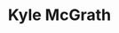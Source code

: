 ---
title: "Kyle McGrath"
mypid: "657681"
contents: "/content/math/trigonometry/contents.html"
info: "/content/sports/pitchCharts/info.html"
pitches: "/content/sports/pitchCharts/pitches.html"
atbat: "/content/sports/pitchCharts/atbat.html"
type: "sports"
layout: "pitch-charts"
innings: [{"game": "SDN201803290", "name": "8", "batters": [{"inning": "8", "bid": "543768", "name": "Travis Shaw", "result": "Strikeout", "pitch": [{"ptype": 4, "swing": 0, "strike": 0, "xcoord": 74, "ycoord": 77, "velocity": "75.5", "pfx": "5.7", "pfz": "11.1"}, {"ptype": 4, "swing": 1, "strike": 1, "xcoord": 57, "ycoord": 68, "velocity": "76.3", "pfx": "7.0", "pfz": "9.9"}, {"ptype": 1, "swing": 0, "strike": 1, "xcoord": 42, "ycoord": 76, "velocity": "86.9", "pfx": "2.7", "pfz": "11.8"}, {"ptype": 4, "swing": 1, "strike": 1, "xcoord": 42, "ycoord": 72, "velocity": "77.0", "pfx": "6.3", "pfz": "11.4"}, {"ptype": 1, "swing": 0, "strike": 1, "xcoord": 11, "ycoord": 41, "velocity": "87.6", "pfx": "0.3", "pfz": "11.5"}, {"ptype": 0, "swing": 0, "strike": 0, "xcoord": 0, "ycoord": 0, "velocity": 0, "pfx": 0, "pfz": 0}, {"ptype": 0, "swing": 0, "strike": 0, "xcoord": 0, "ycoord": 0, "velocity": 0, "pfx": 0, "pfz": 0}, {"ptype": 0, "swing": 0, "strike": 0, "xcoord": 0, "ycoord": 0, "velocity": 0, "pfx": 0, "pfz": 0}, {"ptype": 0, "swing": 0, "strike": 0, "xcoord": 0, "ycoord": 0, "velocity": 0, "pfx": 0, "pfz": 0}, {"ptype": 0, "swing": 0, "strike": 0, "xcoord": 0, "ycoord": 0, "velocity": 0, "pfx": 0, "pfz": 0}], "runners": "3", "outs": "2"}]}, {"game": "SDN201804020", "name": "9", "batters": [{"inning": "9", "bid": "453568", "name": "Charlie Blackmon", "result": "Homerun", "pitch": [{"ptype": 1, "swing": 0, "strike": 0, "xcoord": 0, "ycoord": 79, "velocity": "85.3", "pfx": "-0.2", "pfz": "11.5"}, {"ptype": 1, "swing": 1, "strike": 1, "xcoord": 38, "ycoord": 64, "velocity": "85.0", "pfx": "-0.3", "pfz": "11.2"}, {"ptype": 1, "swing": 1, "strike": 1, "xcoord": 58, "ycoord": 30, "velocity": "85.2", "pfx": "1.4", "pfz": "11.3"}, {"ptype": 1, "swing": 1, "strike": 1, "xcoord": 24, "ycoord": 10, "velocity": "86.1", "pfx": "2.0", "pfz": "12.0"}, {"ptype": 4, "swing": 1, "strike": 1, "xcoord": 67, "ycoord": 59, "velocity": "76.3", "pfx": "5.4", "pfz": "11.8"}, {"ptype": 1, "swing": 1, "strike": 1, "xcoord": 30, "ycoord": 24, "velocity": "86.3", "pfx": "1.6", "pfz": "11.0"}, {"ptype": 0, "swing": 0, "strike": 0, "xcoord": 0, "ycoord": 0, "velocity": 0, "pfx": 0, "pfz": 0}, {"ptype": 0, "swing": 0, "strike": 0, "xcoord": 0, "ycoord": 0, "velocity": 0, "pfx": 0, "pfz": 0}, {"ptype": 0, "swing": 0, "strike": 0, "xcoord": 0, "ycoord": 0, "velocity": 0, "pfx": 0, "pfz": 0}, {"ptype": 0, "swing": 0, "strike": 0, "xcoord": 0, "ycoord": 0, "velocity": 0, "pfx": 0, "pfz": 0}], "runners": "0", "outs": "0"}, {"inning": "9", "bid": "518934", "name": "DJ LeMahieu", "result": "Homerun", "pitch": [{"ptype": 1, "swing": 0, "strike": 0, "xcoord": 0, "ycoord": 74, "velocity": "85.9", "pfx": "1.3", "pfz": "13.0"}, {"ptype": 1, "swing": 1, "strike": 1, "xcoord": 44, "ycoord": 49, "velocity": "85.1", "pfx": "-0.5", "pfz": "12.4"}, {"ptype": 0, "swing": 0, "strike": 0, "xcoord": 0, "ycoord": 0, "velocity": 0, "pfx": 0, "pfz": 0}, {"ptype": 0, "swing": 0, "strike": 0, "xcoord": 0, "ycoord": 0, "velocity": 0, "pfx": 0, "pfz": 0}, {"ptype": 0, "swing": 0, "strike": 0, "xcoord": 0, "ycoord": 0, "velocity": 0, "pfx": 0, "pfz": 0}, {"ptype": 0, "swing": 0, "strike": 0, "xcoord": 0, "ycoord": 0, "velocity": 0, "pfx": 0, "pfz": 0}, {"ptype": 0, "swing": 0, "strike": 0, "xcoord": 0, "ycoord": 0, "velocity": 0, "pfx": 0, "pfz": 0}, {"ptype": 0, "swing": 0, "strike": 0, "xcoord": 0, "ycoord": 0, "velocity": 0, "pfx": 0, "pfz": 0}, {"ptype": 0, "swing": 0, "strike": 0, "xcoord": 0, "ycoord": 0, "velocity": 0, "pfx": 0, "pfz": 0}, {"ptype": 0, "swing": 0, "strike": 0, "xcoord": 0, "ycoord": 0, "velocity": 0, "pfx": 0, "pfz": 0}], "runners": "0", "outs": "0"}, {"inning": "9", "bid": "571448", "name": "Nolan Arenado", "result": "Walk", "pitch": [{"ptype": 4, "swing": 0, "strike": 0, "xcoord": 35, "ycoord": 100, "velocity": "77.3", "pfx": "6.5", "pfz": "12.4"}, {"ptype": 4, "swing": 0, "strike": 0, "xcoord": 42, "ycoord": 95, "velocity": "78.4", "pfx": "5.5", "pfz": "13.5"}, {"ptype": 4, "swing": 1, "strike": 1, "xcoord": 51, "ycoord": 32, "velocity": "75.9", "pfx": "6.1", "pfz": "12.5"}, {"ptype": 1, "swing": 0, "strike": 0, "xcoord": 47, "ycoord": 93, "velocity": "85.9", "pfx": "0.7", "pfz": "13.5"}, {"ptype": 4, "swing": 0, "strike": 0, "xcoord": 55, "ycoord": 100, "velocity": "77.3", "pfx": "4.9", "pfz": "13.8"}, {"ptype": 0, "swing": 0, "strike": 0, "xcoord": 0, "ycoord": 0, "velocity": 0, "pfx": 0, "pfz": 0}, {"ptype": 0, "swing": 0, "strike": 0, "xcoord": 0, "ycoord": 0, "velocity": 0, "pfx": 0, "pfz": 0}, {"ptype": 0, "swing": 0, "strike": 0, "xcoord": 0, "ycoord": 0, "velocity": 0, "pfx": 0, "pfz": 0}, {"ptype": 0, "swing": 0, "strike": 0, "xcoord": 0, "ycoord": 0, "velocity": 0, "pfx": 0, "pfz": 0}, {"ptype": 0, "swing": 0, "strike": 0, "xcoord": 0, "ycoord": 0, "velocity": 0, "pfx": 0, "pfz": 0}], "runners": "0", "outs": "0"}, {"inning": "9", "bid": "471865", "name": "Carlos Gonzalez", "result": "Out", "pitch": [{"ptype": 1, "swing": 0, "strike": 1, "xcoord": 16, "ycoord": 40, "velocity": "85.6", "pfx": "1.0", "pfz": "12.9"}, {"ptype": 4, "swing": 1, "strike": 1, "xcoord": 16, "ycoord": 0, "velocity": "75.9", "pfx": "5.4", "pfz": "12.5"}, {"ptype": 0, "swing": 0, "strike": 0, "xcoord": 0, "ycoord": 0, "velocity": 0, "pfx": 0, "pfz": 0}, {"ptype": 0, "swing": 0, "strike": 0, "xcoord": 0, "ycoord": 0, "velocity": 0, "pfx": 0, "pfz": 0}, {"ptype": 0, "swing": 0, "strike": 0, "xcoord": 0, "ycoord": 0, "velocity": 0, "pfx": 0, "pfz": 0}, {"ptype": 0, "swing": 0, "strike": 0, "xcoord": 0, "ycoord": 0, "velocity": 0, "pfx": 0, "pfz": 0}, {"ptype": 0, "swing": 0, "strike": 0, "xcoord": 0, "ycoord": 0, "velocity": 0, "pfx": 0, "pfz": 0}, {"ptype": 0, "swing": 0, "strike": 0, "xcoord": 0, "ycoord": 0, "velocity": 0, "pfx": 0, "pfz": 0}, {"ptype": 0, "swing": 0, "strike": 0, "xcoord": 0, "ycoord": 0, "velocity": 0, "pfx": 0, "pfz": 0}, {"ptype": 0, "swing": 0, "strike": 0, "xcoord": 0, "ycoord": 0, "velocity": 0, "pfx": 0, "pfz": 0}], "runners": "1", "outs": "0"}, {"inning": "9", "bid": "435622", "name": "Ian Desmond", "result": "Out", "pitch": [{"ptype": 1, "swing": 0, "strike": 0, "xcoord": 14, "ycoord": 71, "velocity": "85.9", "pfx": "1.7", "pfz": "14.1"}, {"ptype": 1, "swing": 1, "strike": 1, "xcoord": 41, "ycoord": 21, "velocity": "86.3", "pfx": "1.1", "pfz": "14.1"}, {"ptype": 0, "swing": 0, "strike": 0, "xcoord": 0, "ycoord": 0, "velocity": 0, "pfx": 0, "pfz": 0}, {"ptype": 0, "swing": 0, "strike": 0, "xcoord": 0, "ycoord": 0, "velocity": 0, "pfx": 0, "pfz": 0}, {"ptype": 0, "swing": 0, "strike": 0, "xcoord": 0, "ycoord": 0, "velocity": 0, "pfx": 0, "pfz": 0}, {"ptype": 0, "swing": 0, "strike": 0, "xcoord": 0, "ycoord": 0, "velocity": 0, "pfx": 0, "pfz": 0}, {"ptype": 0, "swing": 0, "strike": 0, "xcoord": 0, "ycoord": 0, "velocity": 0, "pfx": 0, "pfz": 0}, {"ptype": 0, "swing": 0, "strike": 0, "xcoord": 0, "ycoord": 0, "velocity": 0, "pfx": 0, "pfz": 0}, {"ptype": 0, "swing": 0, "strike": 0, "xcoord": 0, "ycoord": 0, "velocity": 0, "pfx": 0, "pfz": 0}, {"ptype": 0, "swing": 0, "strike": 0, "xcoord": 0, "ycoord": 0, "velocity": 0, "pfx": 0, "pfz": 0}], "runners": "1", "outs": "1"}, {"inning": "9", "bid": "467827", "name": "Gerardo Parra", "result": "Walk", "pitch": [{"ptype": 1, "swing": 0, "strike": 0, "xcoord": 4, "ycoord": 31, "velocity": "85.7", "pfx": "0.8", "pfz": "12.7"}, {"ptype": 4, "swing": 0, "strike": 0, "xcoord": 59, "ycoord": 88, "velocity": "77.4", "pfx": "6.8", "pfz": "12.4"}, {"ptype": 4, "swing": 0, "strike": 0, "xcoord": 14, "ycoord": 11, "velocity": "76.2", "pfx": "5.3", "pfz": "11.5"}, {"ptype": 1, "swing": 0, "strike": 1, "xcoord": 38, "ycoord": 65, "velocity": "84.9", "pfx": "0.9", "pfz": "13.6"}, {"ptype": 1, "swing": 0, "strike": 1, "xcoord": 45, "ycoord": 77, "velocity": "84.6", "pfx": "1.4", "pfz": "12.7"}, {"ptype": 4, "swing": 0, "strike": 0, "xcoord": 61, "ycoord": 100, "velocity": "76.4", "pfx": "6.5", "pfz": "13.6"}, {"ptype": 0, "swing": 0, "strike": 0, "xcoord": 0, "ycoord": 0, "velocity": 0, "pfx": 0, "pfz": 0}, {"ptype": 0, "swing": 0, "strike": 0, "xcoord": 0, "ycoord": 0, "velocity": 0, "pfx": 0, "pfz": 0}, {"ptype": 0, "swing": 0, "strike": 0, "xcoord": 0, "ycoord": 0, "velocity": 0, "pfx": 0, "pfz": 0}, {"ptype": 0, "swing": 0, "strike": 0, "xcoord": 0, "ycoord": 0, "velocity": 0, "pfx": 0, "pfz": 0}], "runners": "1", "outs": "2"}]}, {"game": "SDN201804150", "name": "8", "batters": [{"inning": "8", "bid": "467055", "name": "Pablo Sandoval", "result": "Double", "pitch": [{"ptype": 1, "swing": 0, "strike": 1, "xcoord": 58, "ycoord": 37, "velocity": "88.0", "pfx": "0.4", "pfz": "10.3"}, {"ptype": 4, "swing": 0, "strike": 0, "xcoord": 56, "ycoord": 95, "velocity": "77.2", "pfx": "4.2", "pfz": "10.3"}, {"ptype": 4, "swing": 0, "strike": 1, "xcoord": 33, "ycoord": 80, "velocity": "75.9", "pfx": "3.9", "pfz": "11.9"}, {"ptype": 1, "swing": 0, "strike": 0, "xcoord": 86, "ycoord": 0, "velocity": "87.1", "pfx": "0.9", "pfz": "9.2"}, {"ptype": 4, "swing": 1, "strike": 1, "xcoord": 39, "ycoord": 38, "velocity": "76.4", "pfx": "5.3", "pfz": "11.0"}, {"ptype": 0, "swing": 0, "strike": 0, "xcoord": 0, "ycoord": 0, "velocity": 0, "pfx": 0, "pfz": 0}, {"ptype": 0, "swing": 0, "strike": 0, "xcoord": 0, "ycoord": 0, "velocity": 0, "pfx": 0, "pfz": 0}, {"ptype": 0, "swing": 0, "strike": 0, "xcoord": 0, "ycoord": 0, "velocity": 0, "pfx": 0, "pfz": 0}, {"ptype": 0, "swing": 0, "strike": 0, "xcoord": 0, "ycoord": 0, "velocity": 0, "pfx": 0, "pfz": 0}, {"ptype": 0, "swing": 0, "strike": 0, "xcoord": 0, "ycoord": 0, "velocity": 0, "pfx": 0, "pfz": 0}], "runners": "0", "outs": "0"}, {"inning": "8", "bid": "457706", "name": "Austin Jackson", "result": "Strikeout", "pitch": [{"ptype": 4, "swing": 0, "strike": 1, "xcoord": 53, "ycoord": 25, "velocity": "77.4", "pfx": "4.9", "pfz": "11.8"}, {"ptype": 1, "swing": 1, "strike": 1, "xcoord": 11, "ycoord": 28, "velocity": "88.4", "pfx": "0.8", "pfz": "12.7"}, {"ptype": 4, "swing": 1, "strike": 1, "xcoord": 59, "ycoord": 51, "velocity": "76.9", "pfx": "5.7", "pfz": "10.9"}, {"ptype": 0, "swing": 0, "strike": 0, "xcoord": 0, "ycoord": 0, "velocity": 0, "pfx": 0, "pfz": 0}, {"ptype": 0, "swing": 0, "strike": 0, "xcoord": 0, "ycoord": 0, "velocity": 0, "pfx": 0, "pfz": 0}, {"ptype": 0, "swing": 0, "strike": 0, "xcoord": 0, "ycoord": 0, "velocity": 0, "pfx": 0, "pfz": 0}, {"ptype": 0, "swing": 0, "strike": 0, "xcoord": 0, "ycoord": 0, "velocity": 0, "pfx": 0, "pfz": 0}, {"ptype": 0, "swing": 0, "strike": 0, "xcoord": 0, "ycoord": 0, "velocity": 0, "pfx": 0, "pfz": 0}, {"ptype": 0, "swing": 0, "strike": 0, "xcoord": 0, "ycoord": 0, "velocity": 0, "pfx": 0, "pfz": 0}, {"ptype": 0, "swing": 0, "strike": 0, "xcoord": 0, "ycoord": 0, "velocity": 0, "pfx": 0, "pfz": 0}], "runners": "2", "outs": "0"}, {"inning": "8", "bid": "605412", "name": "Joe Panik", "result": "Out", "pitch": [{"ptype": 2, "swing": 0, "strike": 0, "xcoord": 17, "ycoord": 0, "velocity": "68.8", "pfx": "-2.5", "pfz": "-8.5"}, {"ptype": 1, "swing": 1, "strike": 1, "xcoord": 43, "ycoord": 66, "velocity": "87.9", "pfx": "1.5", "pfz": "9.9"}, {"ptype": 0, "swing": 0, "strike": 0, "xcoord": 0, "ycoord": 0, "velocity": 0, "pfx": 0, "pfz": 0}, {"ptype": 0, "swing": 0, "strike": 0, "xcoord": 0, "ycoord": 0, "velocity": 0, "pfx": 0, "pfz": 0}, {"ptype": 0, "swing": 0, "strike": 0, "xcoord": 0, "ycoord": 0, "velocity": 0, "pfx": 0, "pfz": 0}, {"ptype": 0, "swing": 0, "strike": 0, "xcoord": 0, "ycoord": 0, "velocity": 0, "pfx": 0, "pfz": 0}, {"ptype": 0, "swing": 0, "strike": 0, "xcoord": 0, "ycoord": 0, "velocity": 0, "pfx": 0, "pfz": 0}, {"ptype": 0, "swing": 0, "strike": 0, "xcoord": 0, "ycoord": 0, "velocity": 0, "pfx": 0, "pfz": 0}, {"ptype": 0, "swing": 0, "strike": 0, "xcoord": 0, "ycoord": 0, "velocity": 0, "pfx": 0, "pfz": 0}, {"ptype": 0, "swing": 0, "strike": 0, "xcoord": 0, "ycoord": 0, "velocity": 0, "pfx": 0, "pfz": 0}], "runners": "2", "outs": "1"}, {"inning": "8", "bid": "457705", "name": "Andrew McCutchen", "result": "Walk", "pitch": [{"ptype": 4, "swing": 0, "strike": 0, "xcoord": 86, "ycoord": 0, "velocity": "78.1", "pfx": "4.0", "pfz": "10.2"}, {"ptype": 4, "swing": 1, "strike": 1, "xcoord": 64, "ycoord": 74, "velocity": "76.5", "pfx": "4.3", "pfz": "10.1"}, {"ptype": 1, "swing": 0, "strike": 0, "xcoord": 100, "ycoord": 70, "velocity": "88.5", "pfx": "-1.4", "pfz": "12.0"}, {"ptype": 4, "swing": 0, "strike": 0, "xcoord": 43, "ycoord": 100, "velocity": "77.5", "pfx": "5.1", "pfz": "11.7"}, {"ptype": 4, "swing": 0, "strike": 0, "xcoord": 67, "ycoord": 100, "velocity": "78.8", "pfx": "6.0", "pfz": "10.7"}, {"ptype": 0, "swing": 0, "strike": 0, "xcoord": 0, "ycoord": 0, "velocity": 0, "pfx": 0, "pfz": 0}, {"ptype": 0, "swing": 0, "strike": 0, "xcoord": 0, "ycoord": 0, "velocity": 0, "pfx": 0, "pfz": 0}, {"ptype": 0, "swing": 0, "strike": 0, "xcoord": 0, "ycoord": 0, "velocity": 0, "pfx": 0, "pfz": 0}, {"ptype": 0, "swing": 0, "strike": 0, "xcoord": 0, "ycoord": 0, "velocity": 0, "pfx": 0, "pfz": 0}, {"ptype": 0, "swing": 0, "strike": 0, "xcoord": 0, "ycoord": 0, "velocity": 0, "pfx": 0, "pfz": 0}], "runners": "4", "outs": "2"}, {"inning": "8", "bid": "460026", "name": "Nick Hundley", "result": "Strikeout", "pitch": [{"ptype": 1, "swing": 0, "strike": 1, "xcoord": 22, "ycoord": 24, "velocity": "87.2", "pfx": "1.1", "pfz": "10.8"}, {"ptype": 1, "swing": 0, "strike": 1, "xcoord": 40, "ycoord": 67, "velocity": "87.6", "pfx": "-0.5", "pfz": "12.3"}, {"ptype": 1, "swing": 0, "strike": 0, "xcoord": 0, "ycoord": 25, "velocity": "88.0", "pfx": "1.2", "pfz": "11.3"}, {"ptype": 1, "swing": 1, "strike": 1, "xcoord": 35, "ycoord": 24, "velocity": "87.8", "pfx": "0.5", "pfz": "11.6"}, {"ptype": 4, "swing": 1, "strike": 1, "xcoord": 59, "ycoord": 56, "velocity": "77.8", "pfx": "4.9", "pfz": "11.1"}, {"ptype": 4, "swing": 0, "strike": 0, "xcoord": 34, "ycoord": 94, "velocity": "77.8", "pfx": "5.7", "pfz": "10.1"}, {"ptype": 4, "swing": 1, "strike": 1, "xcoord": 53, "ycoord": 30, "velocity": "78.8", "pfx": "6.3", "pfz": "9.9"}, {"ptype": 0, "swing": 0, "strike": 0, "xcoord": 0, "ycoord": 0, "velocity": 0, "pfx": 0, "pfz": 0}, {"ptype": 0, "swing": 0, "strike": 0, "xcoord": 0, "ycoord": 0, "velocity": 0, "pfx": 0, "pfz": 0}, {"ptype": 0, "swing": 0, "strike": 0, "xcoord": 0, "ycoord": 0, "velocity": 0, "pfx": 0, "pfz": 0}], "runners": "5", "outs": "2"}]}, {"game": "SDN201804150", "name": "9", "batters": [{"inning": "9", "bid": "453923", "name": "Gregor Blanco", "result": "Out", "pitch": [{"ptype": 1, "swing": 1, "strike": 1, "xcoord": 42, "ycoord": 24, "velocity": "85.8", "pfx": "-0.3", "pfz": "11.1"}, {"ptype": 1, "swing": 0, "strike": 0, "xcoord": 0, "ycoord": 42, "velocity": "86.3", "pfx": "-0.5", "pfz": "12.0"}, {"ptype": 4, "swing": 1, "strike": 1, "xcoord": 51, "ycoord": 81, "velocity": "77.9", "pfx": "3.3", "pfz": "12.1"}, {"ptype": 4, "swing": 1, "strike": 1, "xcoord": 47, "ycoord": 43, "velocity": "77.5", "pfx": "3.8", "pfz": "10.8"}, {"ptype": 0, "swing": 0, "strike": 0, "xcoord": 0, "ycoord": 0, "velocity": 0, "pfx": 0, "pfz": 0}, {"ptype": 0, "swing": 0, "strike": 0, "xcoord": 0, "ycoord": 0, "velocity": 0, "pfx": 0, "pfz": 0}, {"ptype": 0, "swing": 0, "strike": 0, "xcoord": 0, "ycoord": 0, "velocity": 0, "pfx": 0, "pfz": 0}, {"ptype": 0, "swing": 0, "strike": 0, "xcoord": 0, "ycoord": 0, "velocity": 0, "pfx": 0, "pfz": 0}, {"ptype": 0, "swing": 0, "strike": 0, "xcoord": 0, "ycoord": 0, "velocity": 0, "pfx": 0, "pfz": 0}, {"ptype": 0, "swing": 0, "strike": 0, "xcoord": 0, "ycoord": 0, "velocity": 0, "pfx": 0, "pfz": 0}], "runners": "0", "outs": "0"}, {"inning": "9", "bid": "452254", "name": "Hunter Pence", "result": "Out", "pitch": [{"ptype": 4, "swing": 1, "strike": 1, "xcoord": 64, "ycoord": 45, "velocity": "77.5", "pfx": "4.5", "pfz": "10.4"}, {"ptype": 0, "swing": 0, "strike": 0, "xcoord": 0, "ycoord": 0, "velocity": 0, "pfx": 0, "pfz": 0}, {"ptype": 0, "swing": 0, "strike": 0, "xcoord": 0, "ycoord": 0, "velocity": 0, "pfx": 0, "pfz": 0}, {"ptype": 0, "swing": 0, "strike": 0, "xcoord": 0, "ycoord": 0, "velocity": 0, "pfx": 0, "pfz": 0}, {"ptype": 0, "swing": 0, "strike": 0, "xcoord": 0, "ycoord": 0, "velocity": 0, "pfx": 0, "pfz": 0}, {"ptype": 0, "swing": 0, "strike": 0, "xcoord": 0, "ycoord": 0, "velocity": 0, "pfx": 0, "pfz": 0}, {"ptype": 0, "swing": 0, "strike": 0, "xcoord": 0, "ycoord": 0, "velocity": 0, "pfx": 0, "pfz": 0}, {"ptype": 0, "swing": 0, "strike": 0, "xcoord": 0, "ycoord": 0, "velocity": 0, "pfx": 0, "pfz": 0}, {"ptype": 0, "swing": 0, "strike": 0, "xcoord": 0, "ycoord": 0, "velocity": 0, "pfx": 0, "pfz": 0}, {"ptype": 0, "swing": 0, "strike": 0, "xcoord": 0, "ycoord": 0, "velocity": 0, "pfx": 0, "pfz": 0}], "runners": "0", "outs": "1"}, {"inning": "9", "bid": "474832", "name": "Brandon Belt", "result": "Out", "pitch": [{"ptype": 1, "swing": 0, "strike": 0, "xcoord": 13, "ycoord": 94, "velocity": "86.2", "pfx": "0.4", "pfz": "10.6"}, {"ptype": 1, "swing": 1, "strike": 1, "xcoord": 71, "ycoord": 45, "velocity": "86.6", "pfx": "1.0", "pfz": "11.2"}, {"ptype": 0, "swing": 0, "strike": 0, "xcoord": 0, "ycoord": 0, "velocity": 0, "pfx": 0, "pfz": 0}, {"ptype": 0, "swing": 0, "strike": 0, "xcoord": 0, "ycoord": 0, "velocity": 0, "pfx": 0, "pfz": 0}, {"ptype": 0, "swing": 0, "strike": 0, "xcoord": 0, "ycoord": 0, "velocity": 0, "pfx": 0, "pfz": 0}, {"ptype": 0, "swing": 0, "strike": 0, "xcoord": 0, "ycoord": 0, "velocity": 0, "pfx": 0, "pfz": 0}, {"ptype": 0, "swing": 0, "strike": 0, "xcoord": 0, "ycoord": 0, "velocity": 0, "pfx": 0, "pfz": 0}, {"ptype": 0, "swing": 0, "strike": 0, "xcoord": 0, "ycoord": 0, "velocity": 0, "pfx": 0, "pfz": 0}, {"ptype": 0, "swing": 0, "strike": 0, "xcoord": 0, "ycoord": 0, "velocity": 0, "pfx": 0, "pfz": 0}, {"ptype": 0, "swing": 0, "strike": 0, "xcoord": 0, "ycoord": 0, "velocity": 0, "pfx": 0, "pfz": 0}], "runners": "0", "outs": "2"}]}, {"game": "SDN201804160", "name": "7", "batters": [{"inning": "7", "bid": "608369", "name": "Corey Seager", "result": "Out", "pitch": [{"ptype": 4, "swing": 1, "strike": 1, "xcoord": 66, "ycoord": 77, "velocity": "78.1", "pfx": "6.0", "pfz": "13.4"}, {"ptype": 0, "swing": 0, "strike": 0, "xcoord": 0, "ycoord": 0, "velocity": 0, "pfx": 0, "pfz": 0}, {"ptype": 0, "swing": 0, "strike": 0, "xcoord": 0, "ycoord": 0, "velocity": 0, "pfx": 0, "pfz": 0}, {"ptype": 0, "swing": 0, "strike": 0, "xcoord": 0, "ycoord": 0, "velocity": 0, "pfx": 0, "pfz": 0}, {"ptype": 0, "swing": 0, "strike": 0, "xcoord": 0, "ycoord": 0, "velocity": 0, "pfx": 0, "pfz": 0}, {"ptype": 0, "swing": 0, "strike": 0, "xcoord": 0, "ycoord": 0, "velocity": 0, "pfx": 0, "pfz": 0}, {"ptype": 0, "swing": 0, "strike": 0, "xcoord": 0, "ycoord": 0, "velocity": 0, "pfx": 0, "pfz": 0}, {"ptype": 0, "swing": 0, "strike": 0, "xcoord": 0, "ycoord": 0, "velocity": 0, "pfx": 0, "pfz": 0}, {"ptype": 0, "swing": 0, "strike": 0, "xcoord": 0, "ycoord": 0, "velocity": 0, "pfx": 0, "pfz": 0}, {"ptype": 0, "swing": 0, "strike": 0, "xcoord": 0, "ycoord": 0, "velocity": 0, "pfx": 0, "pfz": 0}], "runners": "0", "outs": "0"}, {"inning": "7", "bid": "571771", "name": "Enrique Hernandez", "result": "Strikeout", "pitch": [{"ptype": 1, "swing": 0, "strike": 1, "xcoord": 61, "ycoord": 63, "velocity": "85.7", "pfx": "-0.7", "pfz": "11.7"}, {"ptype": 1, "swing": 1, "strike": 1, "xcoord": 55, "ycoord": 37, "velocity": "86.0", "pfx": "-1.3", "pfz": "12.1"}, {"ptype": 1, "swing": 1, "strike": 1, "xcoord": 20, "ycoord": 2, "velocity": "85.9", "pfx": "-1.4", "pfz": "10.8"}, {"ptype": 4, "swing": 0, "strike": 0, "xcoord": 18, "ycoord": 81, "velocity": "77.6", "pfx": "5.1", "pfz": "12.1"}, {"ptype": 4, "swing": 1, "strike": 1, "xcoord": 60, "ycoord": 42, "velocity": "78.0", "pfx": "4.9", "pfz": "10.4"}, {"ptype": 0, "swing": 0, "strike": 0, "xcoord": 0, "ycoord": 0, "velocity": 0, "pfx": 0, "pfz": 0}, {"ptype": 0, "swing": 0, "strike": 0, "xcoord": 0, "ycoord": 0, "velocity": 0, "pfx": 0, "pfz": 0}, {"ptype": 0, "swing": 0, "strike": 0, "xcoord": 0, "ycoord": 0, "velocity": 0, "pfx": 0, "pfz": 0}, {"ptype": 0, "swing": 0, "strike": 0, "xcoord": 0, "ycoord": 0, "velocity": 0, "pfx": 0, "pfz": 0}, {"ptype": 0, "swing": 0, "strike": 0, "xcoord": 0, "ycoord": 0, "velocity": 0, "pfx": 0, "pfz": 0}], "runners": "0", "outs": "1"}, {"inning": "7", "bid": "641355", "name": "Cody Bellinger", "result": "Out", "pitch": [{"ptype": 4, "swing": 0, "strike": 1, "xcoord": 25, "ycoord": 82, "velocity": "77.2", "pfx": "4.2", "pfz": "12.7"}, {"ptype": 4, "swing": 0, "strike": 0, "xcoord": 70, "ycoord": 100, "velocity": "78.3", "pfx": "3.0", "pfz": "12.3"}, {"ptype": 4, "swing": 1, "strike": 1, "xcoord": 32, "ycoord": 56, "velocity": "77.5", "pfx": "4.7", "pfz": "9.9"}, {"ptype": 0, "swing": 0, "strike": 0, "xcoord": 0, "ycoord": 0, "velocity": 0, "pfx": 0, "pfz": 0}, {"ptype": 0, "swing": 0, "strike": 0, "xcoord": 0, "ycoord": 0, "velocity": 0, "pfx": 0, "pfz": 0}, {"ptype": 0, "swing": 0, "strike": 0, "xcoord": 0, "ycoord": 0, "velocity": 0, "pfx": 0, "pfz": 0}, {"ptype": 0, "swing": 0, "strike": 0, "xcoord": 0, "ycoord": 0, "velocity": 0, "pfx": 0, "pfz": 0}, {"ptype": 0, "swing": 0, "strike": 0, "xcoord": 0, "ycoord": 0, "velocity": 0, "pfx": 0, "pfz": 0}, {"ptype": 0, "swing": 0, "strike": 0, "xcoord": 0, "ycoord": 0, "velocity": 0, "pfx": 0, "pfz": 0}, {"ptype": 0, "swing": 0, "strike": 0, "xcoord": 0, "ycoord": 0, "velocity": 0, "pfx": 0, "pfz": 0}], "runners": "0", "outs": "2"}]}]
allBid: [{"bid": "543768", "fullname": "Travis Shaw"}, {"bid": "453568", "fullname": "Charlie Blackmon"}, {"bid": "518934", "fullname": "DJ LeMahieu"}, {"bid": "571448", "fullname": "Nolan Arenado"}, {"bid": "471865", "fullname": "Carlos Gonzalez"}, {"bid": "435622", "fullname": "Ian Desmond"}, {"bid": "467827", "fullname": "Gerardo Parra"}, {"bid": "467055", "fullname": "Pablo Sandoval"}, {"bid": "457706", "fullname": "Austin Jackson"}, {"bid": "605412", "fullname": "Joe Panik"}, {"bid": "457705", "fullname": "Andrew McCutchen"}, {"bid": "460026", "fullname": "Nick Hundley"}, {"bid": "453923", "fullname": "Gregor Blanco"}, {"bid": "452254", "fullname": "Hunter Pence"}, {"bid": "474832", "fullname": "Brandon Belt"}, {"bid": "608369", "fullname": "Corey Seager"}, {"bid": "571771", "fullname": "Enrique Hernandez"}, {"bid": "641355", "fullname": "Cody Bellinger"}]
allGames: [{"gameid": "SDN201803290", "fullname": "2018 March 29 (San Diego Padres)"}, {"gameid": "SDN201804020", "fullname": "2018 April 2 (San Diego Padres)"}, {"gameid": "SDN201804150", "fullname": "2018 April 15 (San Diego Padres)"}, {"gameid": "SDN201804160", "fullname": "2018 April 16 (San Diego Padres)"}]
---